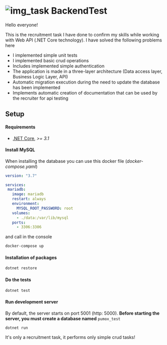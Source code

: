 # ![img_task](https://i.imgur.com/yYs8S9A.png) **BackendTest**
Hello everyone!

This is the recruitment task I have done to confirm my skills while working with Web API (.NET Core technology).
I have solved the following problems here

- I implemented simple unit tests
- I implemented basic crud operations
- Includes implemented simple authentication
- The application is made in a three-layer architecture (Data access layer, Business Logic Layer, API)
- Automatic migration execution during the need to update the database has been implemented
- Implements automatic creation of documentation that can be used by the recruiter for api testing



## Setup
#### Requirements
- [.NET Core](https://dotnet.microsoft.com/download), *>= 3.1*

#### Install MySQL
When installing the database you can use this docker file (_docker-compose.yaml_)
 ```yaml
version: "3.7"

services:
  mariadb:
    image: mariadb
    restart: always
    environment:
      MYSQL_ROOT_PASSWORD: root
    volumes:
      - ./data:/var/lib/mysql
    ports:
      - 3306:3306
```
and call in the console 
````bash
docker-compose up
````

#### Installation of packages 
```bash
dotnet restore
```
#### Do the tests
```bash
dotnet test
```

#### Run development server
By default, the server starts on port 5001 (http: 5000). **Before starting the server, you must create a database named** `pumox_test`

```bash
dotnet run
```

It's only a recruitment task, it performs only simple crud tasks!
